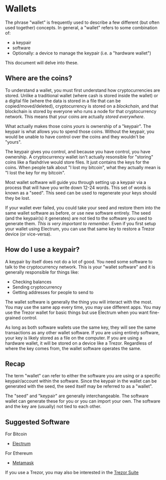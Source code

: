 # Wallets
The phrase "wallet" is frequently used to describe a few different
(but often used together) concepts. In general, a "wallet" refers to some
combination of:
- a keypair
- software
- Optionally: a device to manage the keypair (i.e. a "hardware wallet")

This document will delve into these.

## Where are the coins?
To understand a wallet, you must first understand how cryptocurrencies are stored.
Unlike a traditional wallet (where cash is stored inside the wallet) or a digital file
(where the data is stored in a file that can be copied/moved/deleted), cryptocurrency
is stored on a _blockchain_, and that blockchain is stored by everyone who runs a
node for that cryptocurrency network. This means that your coins are actually
_stored everywhere_.

What actually makes those coins _yours_ is ownership of a "keypair". The keypair
is what allows you to spend those coins. Without the keypair, you would be unable
to have control over the coins and they wouldn't be "yours".

The keypair gives you control, and because you have control, you have ownership.
A cryptocurrency wallet isn't actually resonsible for "storing" coins like a flashdrive
would store files. It just contains the keys for the coins. When people talk about
"I lost my bitcoin", what they actually mean is "I lost the key for my bitcoin".

Most wallet software will guide you through setting up a keypair via a process that
will have you write down 12-24 words. This set of words is known as a "seed". This seed
can be used to regenerate your keys should they be lost. 

If your wallet ever failed, you could take your seed and restore them into the same
wallet software as before, or use new software entirely.
The seed (and the keypair(s) it generates) are not tied to the software you used to
generate them. _This is very important to remember_. Even if you first setup your wallet
using Electrum, you can use that same key to restore a Trezor device (or vice-versa).

## How do I use a keypair?
A keypair by itself does not do a lot of good. You need some software to talk to the
cryptocurrency network. This is your "wallet software" and it is generally responsible
for things like:
- Checking balances
- Sending cryptocurrency
- Getting addresses for people to send to

The wallet software is generally the thing you will interact with the most. You may
use the same app every time, you may use different apps. You may use the Trezor
wallet for basic things but use Electrum when you want fine-grained control.

As long as both software wallets use the same key, they will see the same transactions
as any other wallet software. If you are using entirely software, your key is likely
stored as a file on the computer. If you are using a hardware wallet, it will be stored
on a device like a Trezor. Regardless of where the key comes from, the wallet software
operates the same.

## Recap
The term "wallet" can refer to either the software you are using or a specific keypair/account
within the software. Since the keypair in the wallet can be generated with the seed, the seed
itself may be referred to as a "wallet". 

The "seed" and "keypair" are generally interchangeable. The software wallet can generate these
for you or you can import your own. The software and the key are (usually) not tied to each other.


## Suggested Software
For Bitcoin
- [Electrum](https://electrum.org/#home)

For Ethereum
- [Metamask](https://metamask.io/)

If you use a Trezor, you may also be interested in the [Trezor Suite](https://suite.trezor.io/)
